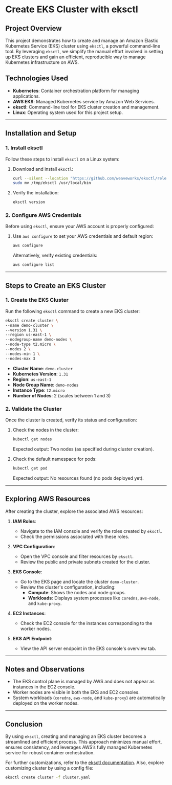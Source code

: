 # Create EKS Cluster with eksctl

## Project Overview

This project demonstrates how to create and manage an Amazon Elastic Kubernetes Service (EKS) cluster using `eksctl`, a powerful command-line tool. By leveraging `eksctl`, we simplify the manual effort involved in setting up EKS clusters and gain an efficient, reproducible way to manage Kubernetes infrastructure on AWS.

## Technologies Used

- **Kubernetes**: Container orchestration platform for managing applications.
- **AWS EKS**: Managed Kubernetes service by Amazon Web Services.
- **eksctl**: Command-line tool for EKS cluster creation and management.
- **Linux**: Operating system used for this project setup.

---

## Installation and Setup

### 1. Install eksctl
Follow these steps to install `eksctl` on a Linux system:

1. Download and install `eksctl`:
   ```bash
   curl --silent --location "https://github.com/weaveworks/eksctl/releases/latest/download/eksctl_$(uname -s)_amd64.tar.gz" | tar xz -C /tmp
   sudo mv /tmp/eksctl /usr/local/bin
   ```
2. Verify the installation:
   ```bash
   eksctl version
   ```

### 2. Configure AWS Credentials
Before using `eksctl`, ensure your AWS account is properly configured:

1. Use `aws configure` to set your AWS credentials and default region:
   ```bash
   aws configure
   ```
   Alternatively, verify existing credentials:
   ```bash
   aws configure list
   ```

---

## Steps to Create an EKS Cluster

### 1. Create the EKS Cluster
Run the following `eksctl` command to create a new EKS cluster:

```bash
eksctl create cluster \
--name demo-cluster \
--version 1.31 \
--region us-east-1 \
--nodegroup-name demo-nodes \
--node-type t2.micro \
--nodes 2 \
--nodes-min 1 \
--nodes-max 3
```

- **Cluster Name**: `demo-cluster`
- **Kubernetes Version**: `1.31`
- **Region**: `us-east-1`
- **Node Group Name**: `demo-nodes`
- **Instance Type**: `t2.micro`
- **Number of Nodes**: 2 (scales between 1 and 3)

### 2. Validate the Cluster
Once the cluster is created, verify its status and configuration:

1. Check the nodes in the cluster:
   ```bash
   kubectl get nodes
   ```
   Expected output: Two nodes (as specified during cluster creation).

2. Check the default namespace for pods:
   ```bash
   kubectl get pod
   ```
   Expected output: No resources found (no pods deployed yet).

---

## Exploring AWS Resources

After creating the cluster, explore the associated AWS resources:

1. **IAM Roles**:  
   - Navigate to the IAM console and verify the roles created by `eksctl`.
   - Check the permissions associated with these roles.

2. **VPC Configuration**:  
   - Open the VPC console and filter resources by `eksctl`.
   - Review the public and private subnets created for the cluster.

3. **EKS Console**:  
   - Go to the EKS page and locate the cluster `demo-cluster`.
   - Review the cluster's configuration, including:
     - **Compute**: Shows the nodes and node groups.
     - **Workloads**: Displays system processes like `coredns`, `aws-node`, and `kube-proxy`.

4. **EC2 Instances**:  
   - Check the EC2 console for the instances corresponding to the worker nodes.

5. **EKS API Endpoint**:  
   - View the API server endpoint in the EKS console's overview tab.

---

## Notes and Observations

- The EKS control plane is managed by AWS and does not appear as instances in the EC2 console.
- Worker nodes are visible in both the EKS and EC2 consoles.
- System workloads (`coredns`, `aws-node`, and `kube-proxy`) are automatically deployed on the worker nodes.

---

## Conclusion

By using `eksctl`, creating and managing an EKS cluster becomes a streamlined and efficient process. This approach minimizes manual effort, ensures consistency, and leverages AWS’s fully managed Kubernetes service for robust container orchestration.

For further customizations, refer to the [eksctl documentation](https://eksctl.io/). Also, explore customizing cluster by using a config file:
```bash
eksctl create cluster -f cluster.yaml
```

